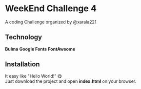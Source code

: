 # WeekEnd Challenge 4

A coding Challenge organized by @xarala221

## Technology

**Bulma** **Google Fonts** **FontAwsome**

## Installation

It easy like "Hello World!" 😋<br>
Just download the project and open **index.html** on your browser.
